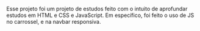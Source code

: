Esse projeto foi um projeto de estudos feito com o intuito de aprofundar estudos em HTML e CSS e JavaScript. Em específico, foi feito o uso de JS no carrossel, e na navbar responsiva.
